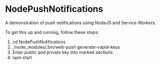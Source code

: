 # NodePushNotifications

A demonstration of push notifications using NodeJS and Service Workers.

To get this up and running, follow these steps:

1) cd NodePushNotifications
2) ./node_modules/.bin/web-push generate-vapid-keys
3) Enter public and private key into marked sections
4) npm start